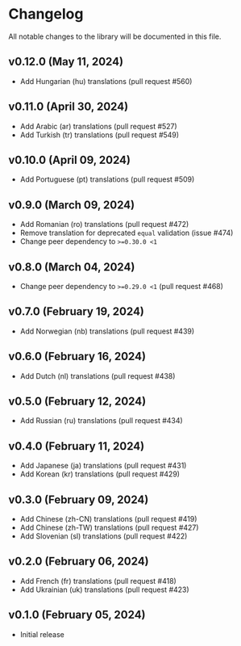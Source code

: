 # Changelog

All notable changes to the library will be documented in this file.

## v0.12.0 (May 11, 2024)

- Add Hungarian (hu) translations (pull request #560)

## v0.11.0 (April 30, 2024)

- Add Arabic (ar) translations (pull request #527)
- Add Turkish (tr) translations (pull request #549)

## v0.10.0 (April 09, 2024)

- Add Portuguese (pt) translations (pull request #509)

## v0.9.0 (March 09, 2024)

- Add Romanian (ro) translations (pull request #472)
- Remove translation for deprecated `equal` validation (issue #474)
- Change peer dependency to `>=0.30.0 <1`

## v0.8.0 (March 04, 2024)

- Change peer dependency to `>=0.29.0 <1` (pull request #468)

## v0.7.0 (February 19, 2024)

- Add Norwegian (nb) translations (pull request #439)

## v0.6.0 (February 16, 2024)

- Add Dutch (nl) translations (pull request #438)

## v0.5.0 (February 12, 2024)

- Add Russian (ru) translations (pull request #434)

## v0.4.0 (February 11, 2024)

- Add Japanese (ja) translations (pull request #431)
- Add Korean (kr) translations (pull request #429)

## v0.3.0 (February 09, 2024)

- Add Chinese (zh-CN) translations (pull request #419)
- Add Chinese (zh-TW) translations (pull request #427)
- Add Slovenian (sl) translations (pull request #422)

## v0.2.0 (February 06, 2024)

- Add French (fr) translations (pull request #418)
- Add Ukrainian (uk) translations (pull request #423)

## v0.1.0 (February 05, 2024)

- Initial release
